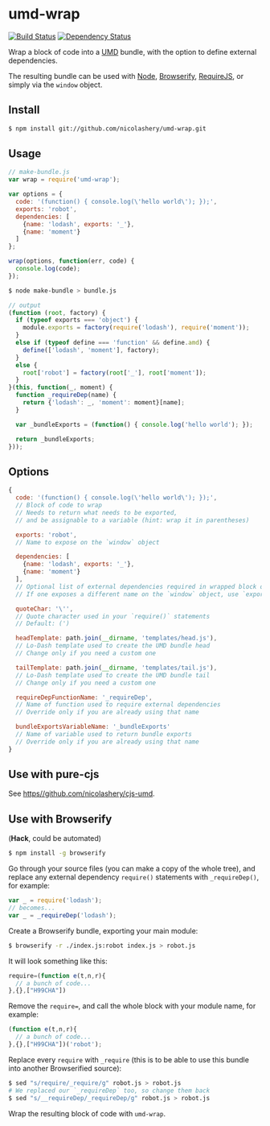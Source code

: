# umd-wrap

[![Build Status][travis-image]][travis-url] [![Dependency Status][daviddm-image]][daviddm-url]

Wrap a block of code into a [UMD](https://github.com/umdjs/umd) bundle, with the option to define external dependencies.

The resulting bundle can be used with [Node](http://nodejs.org/), [Browserify](http://browserify.org/), [RequireJS](http://requirejs.org/), or simply via the `window` object.

## Install

```bash
$ npm install git://github.com/nicolashery/umd-wrap.git
```

## Usage

```javascript
// make-bundle.js
var wrap = require('umd-wrap');

var options = {
  code: '(function() { console.log(\'hello world\'); });',
  exports: 'robot',
  dependencies: [
    {name: 'lodash', exports: '_'},
    {name: 'moment'}
  ]
};

wrap(options, function(err, code) {
  console.log(code);
});
```

```bash
$ node make-bundle > bundle.js
```

```javascript
// output
(function (root, factory) {
  if (typeof exports === 'object') {
    module.exports = factory(require('lodash'), require('moment'));
  }
  else if (typeof define === 'function' && define.amd) {
    define(['lodash', 'moment'], factory);
  }
  else {
    root['robot'] = factory(root['_'], root['moment']);
  }
}(this, function(_, moment) {
  function _requireDep(name) {
    return {'lodash': _, 'moment': moment}[name];
  }

  var _bundleExports = (function() { console.log('hello world'); });

  return _bundleExports;
}));
```

## Options

```javascript
{
  code: '(function() { console.log(\'hello world\'); });',
  // Block of code to wrap
  // Needs to return what needs to be exported,
  // and be assignable to a variable (hint: wrap it in parentheses)

  exports: 'robot',
  // Name to expose on the `window` object

  dependencies: [
    {name: 'lodash', exports: '_'},
    {name: 'moment'}
  ],
  // Optional list of external dependencies required in wrapped block of code
  // If one exposes a different name on the `window` object, use `exports`

  quoteChar: '\'',
  // Quote character used in your `require()` statements
  // Default: (')

  headTemplate: path.join(__dirname, 'templates/head.js'),
  // Lo-Dash template used to create the UMD bundle head
  // Change only if you need a custom one

  tailTemplate: path.join(__dirname, 'templates/tail.js'),
  // Lo-Dash template used to create the UMD bundle tail
  // Change only if you need a custom one

  requireDepFunctionName: '_requireDep',
  // Name of function used to require external dependencies
  // Override only if you are already using that name

  bundleExportsVariableName: '_bundleExports'
  // Name of variable used to return bundle exports
  // Override only if you are already using that name
}
```

## Use with pure-cjs

See [https//github.com/nicolashery/cjs-umd](https//github.com/nicolashery/cjs-umd).

## Use with Browserify

(**Hack**, could be automated)

```bash
$ npm install -g browserify
```

Go through your source files (you can make a copy of the whole tree), and replace any external dependency `require()` statements with `_requireDep()`, for example:

```javascript
var _ = require('lodash');
// becomes...
var _ = _requireDep('lodash');
```

Create a Browserify bundle, exporting your main module:

```bash
$ browserify -r ./index.js:robot index.js > robot.js
```

It will look something like this:

```javascript
require=(function e(t,n,r){
  // a bunch of code...
},{},["H99CHA"])
```

Remove the `require=`, and call the whole block with your module name, for example:

```javascript
(function e(t,n,r){
  // a bunch of code...
},{},["H99CHA"])('robot');
```

Replace every `require` with `_require` (this is to be able to use this bundle into another Browserified source):

```bash
$ sed "s/require/_require/g" robot.js > robot.js
# We replaced our `_requireDep` too, so change them back
$ sed "s/__requireDep/_requireDep/g" robot.js > robot.js
```

Wrap the resulting block of code with `umd-wrap`.

[travis-image]: https://travis-ci.org/nicolashery/umd-wrap.png?branch=master
[travis-url]: https://travis-ci.org/nicolashery/umd-wrap
[daviddm-image]: https://david-dm.org/nicolashery/umd-wrap.png?theme=shields.io
[daviddm-url]: https://david-dm.org/nicolashery/umd-wrap